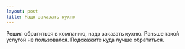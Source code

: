 ```yaml
---
layout: post 
title: Надо заказать кухню 
--- 
```

Решил обратиться в компанию, надо заказать кухню. Раньше такой услугой не пользовался. Подскажите куда лучше обратиться.